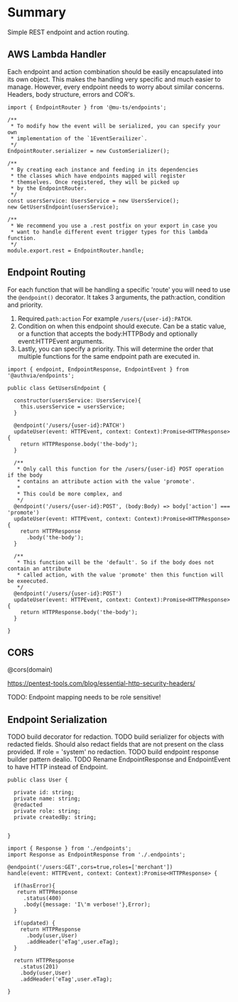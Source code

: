 # Summary

Simple REST endpoint and action routing.

## AWS Lambda Handler

Each endpoint and action combination should be easily encapsulated into its own object. This makes the handling very specific and much easier to manage. However, every endpoint needs to worry about similar concerns. Headers, body structure, errors and COR's.

```
import { EndpointRouter } from '@mu-ts/endpoints';

/**
 * To modify how the event will be serialized, you can specify your own
 * implementation of the `1EventSerailizer`.
 */
EndpointRouter.serializer = new CustomSerializer();

/**
 * By creating each instance and feeding in its dependencies
 * the classes which have endpoints mapped will register
 * themselves. Once registered, they will be picked up
 * by the EndpointRouter.
 */
const usersService: UsersService = new UsersService();
new GetUsersEndpoint(usersService);

/**
 * We recommend you use a .rest postfix on your export in case you 
 * want to handle different event trigger types for this lambda function.
 */
module.export.rest = EndpointRouter.handle;
```

## Endpoint Routing

For each function that will be handling a specific 'route' you will need to use the `@endpoint()` decorator. It takes 3 arguments, the path:action, condition and priority.

1. Required.`path:action` For example `/users/{user-id}:PATCH`. 
1. Condition on when this endpoint should execute. Can be a static value, or a function that accepts the body:HTTPBody and optionally event:HTTPEvent arguments.
1. Lastly, you can specify a priority. This will determine the order that multiple functions for the same endpoint path are executed in.

```
import { endpoint, EndpointResponse, EndpointEvent } from '@authvia/endpoints';

public class GetUsersEndpoint {

  constructor(usersService: UsersService){
    this.usersService = usersService;
  }
  
  @endpoint('/users/{user-id}:PATCH')
  updateUser(event: HTTPEvent, context: Context):Promise<HTTPResponse> {
    return HTTPResponse.body('the-body');
  }
  
  /**
   * Only call this function for the /users/{user-id} POST operation if the body
   * contains an attribute action with the value 'promote'.
   *
   * This could be more complex, and 
   */
  @endpoint('/users/{user-id}:POST', (body:Body) => body['action'] === 'promote')
  updateUser(event: HTTPEvent, context: Context):Promise<HTTPResponse> {
    return HTTPResponse
      .body('the-body');
  }
  
  /**
   * This function will be the 'default'. So if the body does not contain an attribute
   * called action, with the value 'promote' then this function will be exeecuted.
   */
  @endpoint('/users/{user-id}:POST')
  updateUser(event: HTTPEvent, context: Context):Promise<HTTPResponse> {
    return HTTPResponse.body('the-body');
  }
  
}

```

## CORS

@cors(domain)


https://pentest-tools.com/blog/essential-http-security-headers/

TODO: Endpoint mapping needs to be role sensitive!

## Endpoint Serialization
TODO build decorator for redaction.
TODO build serializer for objects with redacted fields. Should also redact fields that are not present on the class provided. If role = 'system' no redaction.
TODO build endpoint response builder pattern dealio.
TODO Rename EndpointResponse and EndpointEvent to have HTTP instead of Endpoint.

```
public class User {

  private id: string;
  private name: string;
  @redacted
  private role: string;
  private createdBy: string;
  
  
}

import { Response } from './endpoints';
import Response as EndpointResponse from './.endpoints';

@endpoint('/users:GET',cors=true,roles=['merchant'])
handle(event: HTTPEvent, context: Context):Promise<HTTPResponse> {

  if(hasError){
   return HTTPResponse
     .status(400)
     .body({message: 'I\'m verbose!'},Error);
  }

  if(updated) {
    return HTTPResponse
      .body(user,User)
      .addHeader('eTag',user.eTag);
  }

  return HTTPResponse
    .status(201)
    .body(user,User)
    .addHeader('eTag',user.eTag);
  
}

```